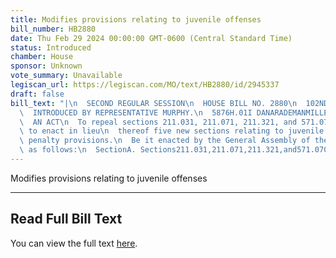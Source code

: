 ```yaml
---
title: Modifies provisions relating to juvenile offenses
bill_number: HB2880
date: Thu Feb 29 2024 00:00:00 GMT-0600 (Central Standard Time)
status: Introduced
chamber: House
sponsor: Unknown
vote_summary: Unavailable
legiscan_url: https://legiscan.com/MO/text/HB2880/id/2945337
draft: false
bill_text: "|\n  SECOND REGULAR SESSION\n  HOUSE BILL NO. 2880\n  102ND GENERAL ASSEMBLY\n\
  \  INTRODUCED BY REPRESENTATIVE MURPHY.\n  5876H.01I DANARADEMANMILLER,ChiefClerk\n\
  \  AN ACT\n  To repeal sections 211.031, 211.071, 211.321, and 571.070, RSMo, and\
  \ to enact in lieu\n  thereof five new sections relating to juvenile offenses, with\
  \ penalty provisions.\n  Be it enacted by the General Assembly of the state of Missouri,\
  \ as follows:\n  SectionA. Sections211.031,211.071,211.321,and571.070,RSMo,arerepealedand"
---
```

Modifies provisions relating to juvenile offenses

---

## Read Full Bill Text

You can view the full text [here](https://legiscan.com/MO/text/HB2880/id/2945337).
